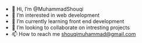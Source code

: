 - 👋 Hi, I’m @MuhammadShouqi
- 👀 I’m interested in web development
- 🌱 I’m currently learning front end development 
- 💞️ I’m looking to collaborate on intresting projects
- 📫 How to reach me shouqimuhammad@gmail.com

<!---
MuhammadShouqi/MuhammadShouqi is a ✨ special ✨ repository because its `README.md` (this file) appears on your GitHub profile.
You can click the Preview link to take a look at your changes.
--->
